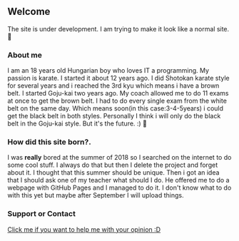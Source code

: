 ## Welcome
The site is under development.
I am trying to make it look like a normal site.
:poop:

### About me
I am an 18 years old Hungarian boy who loves IT a programming.
My passion is karate. I started it about 12 years ago.
I did Shotokan karate style for several years and i reached the 3rd kyu which means i have a brown belt.
I started Goju-kai two years ago. My coach allowed me to do 11 exams at once to get the brown belt. I had to do every single exam from the white belt on the same day.
Which means soon(in this case:3-4-5years) i could get the black belt in both styles.
Personally I think i will only do the black belt in the Goju-kai style.
But it's the future. :)
:poop:

### How did this site born?.
I was **really** bored at the summer of 2018 so I searched on the internet to do some cool stuff.
I always do that but then I delete the project and forget about it. I thought that this summer should be unique.
Then i got an idea that I should ask one of my teacher what should I do.
He offered me to do a webpage with GitHub Pages and I managed to do it.
I don't know what to do with this yet but maybe after September I will upload things.


### Support or Contact

<a href="https://docs.google.com/forms/d/e/1FAIpQLSeXosTNwp8hyeKXk-i_dFkFwB7tjvc7AHUdtMMneaBUecxBSg/viewform?usp=sf_link"> Click me if you want to help me with your opinion :D  </a>
